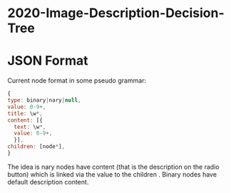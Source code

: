 # 2020-Image-Description-Decision-Tree

# JSON Format

Current node format in some pseudo grammar:

```Javascript
{
type: binary|nary|null,
value: 0-9+,
title: \w*,
content: [{
  text: \w*,
  value: 0-9+,
  }],
children: [node*],
}
```

The idea is nary nodes have content (that is the description on the radio
button) which is linked via the value to the children . Binary nodes have
default description content.
